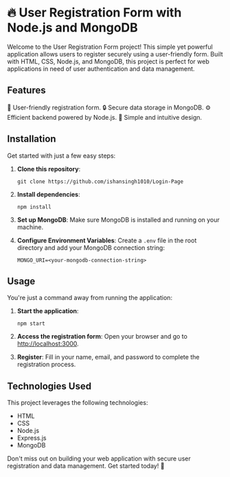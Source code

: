 # 🔥 User Registration Form with Node.js and MongoDB

Welcome to the User Registration Form project! This simple yet powerful application allows users to register securely using a user-friendly form. Built with HTML, CSS, Node.js, and MongoDB, this project is perfect for web applications in need of user authentication and data management.

## Features

🌟 User-friendly registration form.
🔒 Secure data storage in MongoDB.
⚙️ Efficient backend powered by Node.js.
🎨 Simple and intuitive design.

## Installation

Get started with just a few easy steps:

1. **Clone this repository**:

   ```
   git clone https://github.com/ishansingh1010/Login-Page
   ```

2. **Install dependencies**:

   ```
   npm install
   ```

3. **Set up MongoDB**:
   Make sure MongoDB is installed and running on your machine.

4. **Configure Environment Variables**:
   Create a `.env` file in the root directory and add your MongoDB connection string:
   ```
   MONGO_URI=<your-mongodb-connection-string>
   ```

## Usage

You're just a command away from running the application:

1. **Start the application**:

   ```
   npm start
   ```

2. **Access the registration form**:
   Open your browser and go to [http://localhost:3000](http://localhost:3000).

3. **Register**:
   Fill in your name, email, and password to complete the registration process.

## Technologies Used

This project leverages the following technologies:

- HTML
- CSS
- Node.js
- Express.js
- MongoDB

Don't miss out on building your web application with secure user registration and data management. Get started today! 🚀
